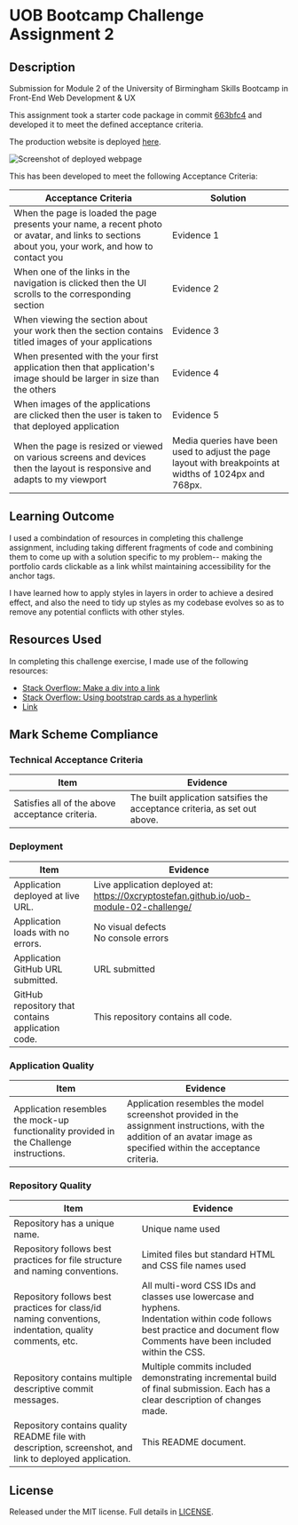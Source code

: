 # UOB Bootcamp Challenge Assignment 2

## Description

Submission for Module 2 of the University of Birmingham Skills Bootcamp in Front-End Web Development &amp; UX

This assignment took a starter code package in commit [663bfc4](https://github.com/0xCryptoStefan/uob-module-02-challenge/tree/663bfc4dbe755b36418ec08640f8e3e3091fab22) and developed it to meet the defined acceptance criteria.

The production website is deployed [here](https://0xcryptostefan.github.io/uob-module-02-challenge/).

![Screenshot of deployed webpage](./abc.jpg)

This has been developed to meet the following Acceptance Criteria:

| Acceptance Criteria                                                                                                                               | Solution                                                                                               |
| ------------------------------------------------------------------------------------------------------------------------------------------------- | ------------------------------------------------------------------------------------------------------ |
| When the page is loaded the page presents your name, a recent photo or avatar, and links to sections about you, your work, and how to contact you | Evidence 1                                                                                             |
| When one of the links in the navigation is clicked then the UI scrolls to the corresponding section                                               | Evidence 2                                                                                             |
| When viewing the section about your work then the section contains titled images of your applications                                             | Evidence 3                                                                                             |
| When presented with the your first application then that application's image should be larger in size than the others                             | Evidence 4                                                                                             |
| When images of the applications are clicked then the user is taken to that deployed application                                                   | Evidence 5                                                                                             |
| When the page is resized or viewed on various screens and devices then the layout is responsive and adapts to my viewport                         | Media queries have been used to adjust the page layout with breakpoints at widths of 1024px and 768px. |

## Learning Outcome

I used a combindation of resources in completing this challenge assignment, including taking different fragments of code and combining them to come up with a solution specific to my problem-- making the portfolio cards clickable as a link whilst maintaining accessibility for the anchor tags.

I have learned how to apply styles in layers in order to achieve a desired effect, and also the need to tidy up styles as my codebase evolves so as to remove any potential conflicts with other styles.

## Resources Used

In completing this challenge exercise, I made use of the following resources:

- [Stack Overflow: Make a div into a link](https://stackoverflow.com/questions/796087/make-a-div-into-a-link)
- [Stack Overflow: Using bootstrap cards as a hyperlink](https://stackoverflow.com/questions/49554070/using-bootstrap-cards-as-a-hyperlink)
- [Link](item)

## Mark Scheme Compliance

### Technical Acceptance Criteria

| Item                                            | Evidence                                                                   |
| ----------------------------------------------- | -------------------------------------------------------------------------- |
| Satisfies all of the above acceptance criteria. | The built application satsifies the acceptance criteria, as set out above. |

### Deployment

| Item                                              | Evidence                                                                                |
| ------------------------------------------------- | --------------------------------------------------------------------------------------- |
| Application deployed at live URL.                 | Live application deployed at: https://0xcryptostefan.github.io/uob-module-02-challenge/ |
| Application loads with no errors.                 | No visual defects <br /> No console errors                                              |
| Application GitHub URL submitted.                 | URL submitted                                                                           |
| GitHub repository that contains application code. | This repository contains all code.                                                      |

### Application Quality

| Item                                                                                    | Evidence                                                                                                                                                              |
| --------------------------------------------------------------------------------------- | --------------------------------------------------------------------------------------------------------------------------------------------------------------------- |
| Application resembles the mock-up functionality provided in the Challenge instructions. | Application resembles the model screenshot provided in the assignment instructions, with the addition of an avatar image as specified within the acceptance criteria. |

### Repository Quality

| Item                                                                                                    | Evidence                                                                                                                                                                                |
| ------------------------------------------------------------------------------------------------------- | --------------------------------------------------------------------------------------------------------------------------------------------------------------------------------------- |
| Repository has a unique name.                                                                           | Unique name used                                                                                                                                                                        |
| Repository follows best practices for file structure and naming conventions.                            | Limited files but standard HTML and CSS file names used                                                                                                                                 |
| Repository follows best practices for class/id naming conventions, indentation, quality comments, etc.  | All multi-word CSS IDs and classes use lowercase and hyphens. <br /> Indentation within code follows best practice and document flow <br /> Comments have been included within the CSS. |
| Repository contains multiple descriptive commit messages.                                               | Multiple commits included demonstrating incremental build of final submission. Each has a clear description of changes made.                                                            |
| Repository contains quality README file with description, screenshot, and link to deployed application. | This README document.                                                                                                                                                                   |

## License

Released under the MIT license. Full details in [LICENSE](./LICENSE).
